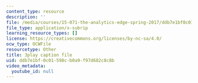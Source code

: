 ```yaml
---
content_type: resource
description: ''
file: /media/courses/15-071-the-analytics-edge-spring-2017/ddb7e1bf0c01598cb0a9f97d682c8c8b_exav1FKMfbw.vtt
file_type: application/x-subrip
learning_resource_types: []
license: https://creativecommons.org/licenses/by-nc-sa/4.0/
ocw_type: OCWFile
resourcetype: Other
title: 3play caption file
uid: ddb7e1bf-0c01-598c-b0a9-f97d682c8c8b
video_metadata:
  youtube_id: null
---
```

